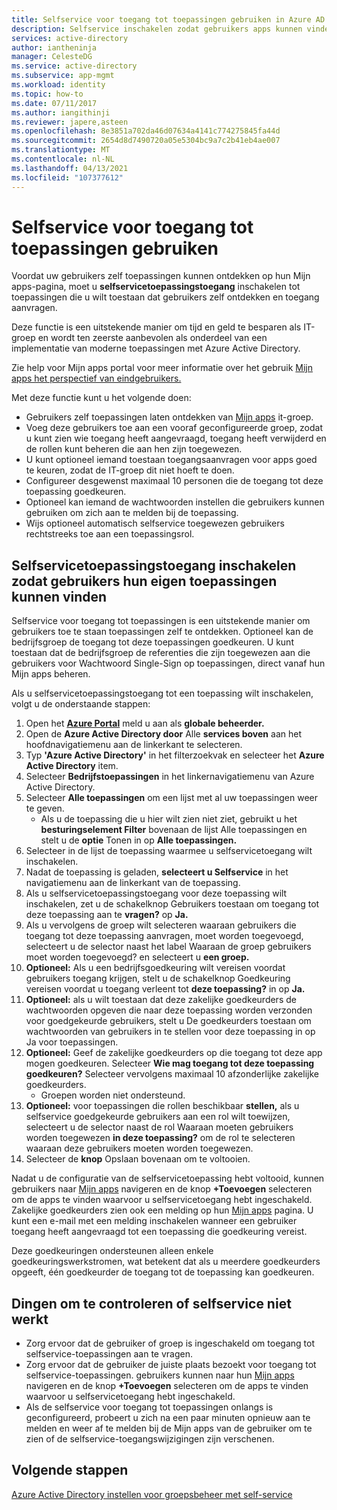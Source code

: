 ```yaml
---
title: Selfservice voor toegang tot toepassingen gebruiken in Azure AD
description: Selfservice inschakelen zodat gebruikers apps kunnen vinden in Azure AD
services: active-directory
author: iantheninja
manager: CelesteDG
ms.service: active-directory
ms.subservice: app-mgmt
ms.workload: identity
ms.topic: how-to
ms.date: 07/11/2017
ms.author: iangithinji
ms.reviewer: japere,asteen
ms.openlocfilehash: 8e3851a702da46d07634a4141c774275845fa44d
ms.sourcegitcommit: 2654d8d7490720a05e5304bc9a7c2b41eb4ae007
ms.translationtype: MT
ms.contentlocale: nl-NL
ms.lasthandoff: 04/13/2021
ms.locfileid: "107377612"
---
```

# <a name="how-to-use-self-service-application-access"></a>Selfservice voor toegang tot toepassingen gebruiken

Voordat uw gebruikers zelf toepassingen kunnen ontdekken op hun Mijn apps-pagina, moet u **selfservicetoepassingstoegang** inschakelen tot toepassingen die u wilt toestaan dat gebruikers zelf ontdekken en toegang aanvragen.

Deze functie is een uitstekende manier om tijd en geld te besparen als IT-groep en wordt ten zeerste aanbevolen als onderdeel van een implementatie van moderne toepassingen met Azure Active Directory.

Zie help voor Mijn apps portal voor meer informatie over het gebruik [Mijn apps het perspectief van eindgebruikers.](../user-help/my-apps-portal-end-user-access.md)

Met deze functie kunt u het volgende doen:

-   Gebruikers zelf toepassingen laten ontdekken van [Mijn apps](https://myapps.microsoft.com/) it-groep.
-   Voeg deze gebruikers toe aan een vooraf geconfigureerde groep, zodat u kunt zien wie toegang heeft aangevraagd, toegang heeft verwijderd en de rollen kunt beheren die aan hen zijn toegewezen.
-   U kunt optioneel iemand toestaan toegangsaanvragen voor apps goed te keuren, zodat de IT-groep dit niet hoeft te doen.
-   Configureer desgewenst maximaal 10 personen die de toegang tot deze toepassing goedkeuren.
-   Optioneel kan iemand de wachtwoorden instellen die gebruikers kunnen gebruiken om zich aan te melden bij de toepassing.
-   Wijs optioneel automatisch selfservice toegewezen gebruikers rechtstreeks toe aan een toepassingsrol.

## <a name="enable-self-service-application-access-to-allow-users-to-find-their-own-applications"></a>Selfservicetoepassingstoegang inschakelen zodat gebruikers hun eigen toepassingen kunnen vinden

Selfservice voor toegang tot toepassingen is een uitstekende manier om gebruikers toe te staan toepassingen zelf te ontdekken. Optioneel kan de bedrijfsgroep de toegang tot deze toepassingen goedkeuren. U kunt toestaan dat de bedrijfsgroep de referenties die zijn toegewezen aan die gebruikers voor Wachtwoord Single-Sign op toepassingen, direct vanaf hun Mijn apps beheren.

Als u selfservicetoepassingstoegang tot een toepassing wilt inschakelen, volgt u de onderstaande stappen:
1. Open het [**Azure Portal**](https://portal.azure.com/) meld u aan als **globale beheerder.**
2. Open de **Azure Active Directory door** Alle **services boven** aan het hoofdnavigatiemenu aan de linkerkant te selecteren.
3. Typ **'Azure Active Directory'** in het filterzoekvak en selecteer het **Azure Active Directory** item.
4. Selecteer **Bedrijfstoepassingen** in het linkernavigatiemenu van Azure Active Directory.
5. Selecteer **Alle toepassingen** om een lijst met al uw toepassingen weer te geven.
   * Als u de toepassing die u hier wilt zien niet ziet,  gebruikt u het **besturingselement Filter** bovenaan de lijst Alle toepassingen en stelt u de **optie** Tonen in op **Alle toepassingen.**
6. Selecteer in de lijst de toepassing waarmee u selfservicetoegang wilt inschakelen.
7. Nadat de toepassing is geladen, **selecteert u Selfservice** in het navigatiemenu aan de linkerkant van de toepassing.
8. Als u selfservicetoepassingstoegang voor deze toepassing wilt inschakelen, zet u de schakelknop Gebruikers toestaan om toegang tot deze toepassing aan te **vragen?** op **Ja.**
9. Als u vervolgens de groep wilt selecteren waaraan gebruikers die toegang tot deze toepassing aanvragen, moet worden toegevoegd, selecteert u de selector naast het label Waaraan de groep gebruikers moet worden toegevoegd? en selecteert u **een groep.**
10. **Optioneel:** Als u een bedrijfsgoedkeuring wilt vereisen voordat gebruikers toegang krijgen, stelt u de schakelknop Goedkeuring vereisen voordat u toegang verleent tot **deze toepassing?** in op **Ja.**
11. **Optioneel:** als u wilt toestaan dat deze zakelijke goedkeurders de wachtwoorden opgeven die naar deze toepassing worden  verzonden voor goedgekeurde gebruikers, stelt u De goedkeurders toestaan om wachtwoorden van gebruikers in te stellen voor deze toepassing in op Ja voor toepassingen.
12. **Optioneel:** Geef de zakelijke goedkeurders op die toegang tot deze app mogen goedkeuren. Selecteer **Wie mag toegang tot deze toepassing goedkeuren?** Selecteer vervolgens maximaal 10 afzonderlijke zakelijke goedkeurders.
    * Groepen worden niet ondersteund.
13. **Optioneel:** voor toepassingen die rollen beschikbaar **stellen,** als u selfservice goedgekeurde gebruikers aan een rol wilt toewijzen, selecteert u de selector naast de rol Waaraan moeten gebruikers worden toegewezen **in deze toepassing?** om de rol te selecteren waaraan deze gebruikers moeten worden toegewezen.
14. Selecteer de **knop** Opslaan bovenaan om te voltooien.

Nadat u de configuratie van de selfservicetoepassing hebt voltooid, kunnen gebruikers naar [Mijn apps](https://myapps.microsoft.com/) navigeren en de knop **+Toevoegen** selecteren om de apps te vinden waarvoor u selfservicetoegang hebt ingeschakeld. Zakelijke goedkeurders zien ook een melding op hun [Mijn apps](https://myapps.microsoft.com/) pagina. U kunt een e-mail met een melding inschakelen wanneer een gebruiker toegang heeft aangevraagd tot een toepassing die goedkeuring vereist. 

Deze goedkeuringen ondersteunen alleen enkele goedkeuringswerkstromen, wat betekent dat als u meerdere goedkeurders opgeeft, één goedkeurder de toegang tot de toepassing kan goedkeuren.

## <a name="things-to-check-if-self-service-isnt-working"></a>Dingen om te controleren of selfservice niet werkt
-   Zorg ervoor dat de gebruiker of groep is ingeschakeld om toegang tot selfservice-toepassingen aan te vragen.
-   Zorg ervoor dat de gebruiker de juiste plaats bezoekt voor toegang tot selfservice-toepassingen. gebruikers kunnen naar hun [Mijn apps](https://myapps.microsoft.com/) navigeren en de knop **+Toevoegen** selecteren om de apps te vinden waarvoor u selfservicetoegang hebt ingeschakeld.
-   Als de selfservice voor toegang tot toepassingen onlangs is geconfigureerd, probeert u zich na een paar minuten opnieuw aan te melden en weer af te melden bij de Mijn apps van de gebruiker om te zien of de selfservice-toegangswijzigingen zijn verschenen.

## <a name="next-steps"></a>Volgende stappen
[Azure Active Directory instellen voor groepsbeheer met self-service](../enterprise-users/groups-self-service-management.md)
